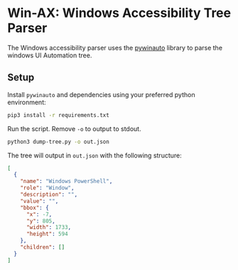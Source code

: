 # Win-AX: Windows Accessibility Tree Parser

The Windows accessibility parser uses the [pywinauto](https://github.com/pywinauto/pywinauto) library to parse the windows UI Automation tree.

## Setup

Install `pywinauto` and dependencies using your preferred python environment:

```bash
pip3 install -r requirements.txt
```

Run the script. Remove `-o` to output to stdout.

```bash
python3 dump-tree.py -o out.json
```

The tree will output in `out.json` with the following structure:

```json
[
  {
    "name": "Windows PowerShell",
    "role": "Window",
    "description": "",
    "value": "",
    "bbox": {
      "x": -7,
      "y": 805,
      "width": 1733,
      "height": 594
    },
    "children": []
  }
]
```

